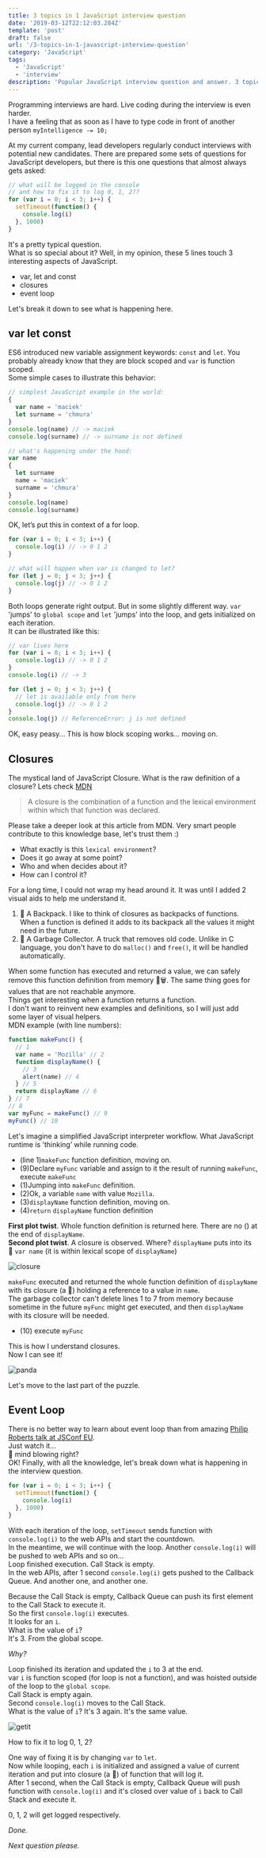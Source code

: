 ```yaml
---
title: 3 topics in 1 JavaScript interview question
date: '2019-03-12T22:12:03.284Z'
template: 'post'
draft: false
url: '/3-topics-in-1-javascript-interview-question'
category: 'JavaScript'
tags:
  - 'JavaScript'
  - 'interview'
description: 'Popular JavaScript interview question and answer. 3 topics of JavaScript'
---
```


Programming interviews are hard. Live coding during the interview is even harder.  
I have a feeling that as soon as I have to type code in front of another person `myIntelligence -= 10;`

At my current company, lead developers regularly conduct interviews with potential new candidates. There are prepared some sets of questions for JavaScript developers, but there is this one questions that almost always gets asked:

```js
// what will be logged in the console
// and how to fix it to log 0, 1, 2??
for (var i = 0; i < 3; i++) {
  setTimeout(function() {
    console.log(i)
  }, 1000)
}
```

It's a pretty typical question.  
What is so special about it?
Well, in my opinion, these 5 lines touch 3 interesting aspects of JavaScript.

- var, let and const
- closures
- event loop

Let's break it down to see what is happening here.

## var let const

ES6 introduced new variable assignment keywords: `const` and `let`. You probably already know that they are block scoped and `var` is function scoped.  
Some simple cases to illustrate this behavior:

```js
// simplest JavaScript example in the world:
{
  var name = 'maciek'
  let surname = 'chmura'
}
console.log(name) // -> maciek
console.log(surname) // -> surname is not defined

// what's happening under the hood:
var name
{
  let surname
  name = 'maciek'
  surname = 'chmura'
}
console.log(name)
console.log(surname)
```

OK, let’s put this in context of a for loop.

```js
for (var i = 0; i < 3; i++) {
  console.log(i) // -> 0 1 2
}

// what will happen when var is changed to let?
for (let j = 0; j < 3; j++) {
  console.log(j) // -> 0 1 2
}
```

Both loops generate right output. But in some slightly different way. `var` 'jumps' to `global scope` and `let` 'jumps' into the loop, and gets initialized on each iteration.  
It can be illustrated like this:

```js
// var lives here
for (var i = 0; i < 3; i++) {
  console.log(i) // -> 0 1 2
}
console.log(i) // -> 3

for (let j = 0; j < 3; j++) {
  // let is available only from here
  console.log(j) // -> 0 1 2
}
console.log(j) // ReferenceError: j is not defined
```

OK, easy peasy... This is how block scoping works... moving on.

## Closures

The mystical land of JavaScript Closure.
What is the raw definition of a closure?
Lets check [MDN](https://developer.mozilla.org/en-US/docs/Web/JavaScript/Closures)

> A closure is the combination of a function and the lexical environment within which that function was declared.

Please take a deeper look at this article from MDN. Very smart people contribute to this knowledge base, let's trust them :)

- What exactly is this `lexical environment`?
- Does it go away at some point?
- Who and when decides about it?
- How can I control it?

For a long time, I could not wrap my head around it.
It was until I added 2 visual aids to help me understand it.

1. 🎒 A Backpack. I like to think of closures as backpacks of functions. When a function is defined it adds to its backpack all the values it might need in the future.
2. 🚚 A Garbage Collector. A truck that removes old code. Unlike in C language, you don't have to do `malloc()` and `free()`, it will be handled automatically.

When some function has executed and returned a value, we can safely remove this function definition from memory 🚚🗑. The same thing goes for values that are not reachable anymore.  
Things get interesting when a function returns a function.  
I don't want to reinvent new examples and definitions, so I will just add some layer of visual helpers.  
MDN example (with line numbers):

```js
function makeFunc() {
  // 1
  var name = 'Mozilla' // 2
  function displayName() {
    // 3
    alert(name) // 4
  } // 5
  return displayName // 6
} // 7
// 8
var myFunc = makeFunc() // 9
myFunc() // 10
```

Let's imagine a simplified JavaScript interpreter workflow. What JavaScript runtime is ’thinking’ while running code.

- (line 1)`makeFunc` function definition, moving on.
- (9)Declare `myFunc` variable and assign to it the result of running `makeFunc`, execute `makeFunc`
- (1)Jumping into `makeFunc` definition.
- (2)Ok, a variable `name` with value `Mozilla`.
- (3)`displayName` function definition, moving on.
- (4)`return` `displayName` function definition

**First plot twist**. Whole function definition is returned here. There are no () at the end of `displayName`.  
**Second plot twist**. A closure is observed. Where? `displayName` puts into its 🎒 `var name` (it is within lexical scope of `displayName`)

![closure](closure2.png)

`makeFunc` executed and returned the whole function definition of `displayName` with its closure (a 🎒) holding a reference to a value in `name`.  
The garbage collector can't delete lines 1 to 7 from memory because sometime in the future `myFunc` might get executed, and then `displayName` with its closure will be needed.

- (10) execute `myFunc`

This is how I understand closures.  
Now I can see it!

![panda](panda.gif)

Let's move to the last part of the puzzle.

## Event Loop

There is no better way to learn about event loop than from amazing [Philip Roberts talk at JSConf EU](https://www.youtube.com/watch?v=8aGhZQkoFbQ).  
Just watch it...  
🤯 mind blowing right?  
OK! Finally, with all the knowledge, let's break down what is happening in the interview question.

```js
for (var i = 0; i < 3; i++) {
  setTimeout(function() {
    console.log(i)
  }, 1000)
}
```

With each iteration of the loop, `setTimeout` sends function with `console.log(i)` to the web APIs and start the countdown.  
In the meantime, we will continue with the loop. Another `console.log(i)` will be pushed to web APIs and so on...  
Loop finished execution. Call Stack is empty.  
In the web APIs, after 1 second `console.log(i)` gets pushed to the Callback Queue. And another one, and another one.

Because the Call Stack is empty, Callback Queue can push its first element to the Call Stack to execute it.  
So the first `console.log(i)` executes.  
It looks for an `i`.  
What is the value of `i`?  
It's 3. From the global scope.

_Why?_

Loop finished its iteration and updated the `i` to 3 at the end.  
var `i` is function scoped (for loop is not a function), and was hoisted outside of the loop to the `global scope`.  
Call Stack is empty again.  
Second `console.log(i)` moves to the Call Stack.  
What is the value of `i`? It's 3 again. It's the same value.

![getit](getit.gif)

How to fix it to log 0, 1, 2?

One way of fixing it is by changing `var` to `let`.  
Now while looping, each `i` is initialized and assigned a value of current iteration and put into closure (a 🎒) of function that will log it.  
After 1 second, when the Call Stack is empty, Callback Queue will push function with `console.log(i)` and it's closed over value of `i` back to Call Stack and execute it.

0, 1, 2 will get logged respectively.

_Done._

_Next question please._
